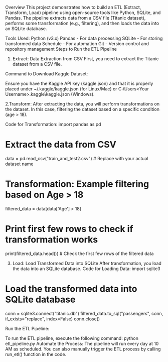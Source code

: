 Overview
This project demonstrates how to build an ETL (Extract, Transform, Load) pipeline using open-source tools like Python, SQLite, and Pandas. The pipeline extracts data from a CSV file (Titanic dataset), performs some transformation (e.g., filtering), and then loads the data into an SQLite database.

Tools Used:
Python (v3.x)
Pandas - For data processing
SQLite - For storing transformed data
Schedule - For automation
Git - Version control and repository management
Steps to Run the ETL Pipeline
1. Extract: Data Extraction from CSV
First, you need to extract the Titanic dataset from a CSV file.

Command to Download Kaggle Dataset:

Ensure you have the Kaggle API key (kaggle.json) and that it is properly placed under ~/.kaggle/kaggle.json (for Linux/Mac) or C:\Users\<Your Username>\.kaggle\kaggle.json (Windows).



2.Transform: After extracting the data, you will perform transformations on the dataset. In this case, filtering the dataset based on a specific condition (age > 18).

Code for Transformation:
import pandas as pd

# Extract the data from CSV
data = pd.read_csv("train_and_test2.csv")  # Replace with your actual dataset name

# Transformation: Example filtering based on Age > 18
filtered_data = data[data['Age'] > 18]

# Print first few rows to check if transformation works
print(filtered_data.head())  # Check the first few rows of the filtered data

3. Load: Load Transformed Data into SQLite
After transformation, you load the data into an SQLite database.
Code for Loading Data:
import sqlite3

# Load the transformed data into SQLite database
conn = sqlite3.connect("titanic.db")
filtered_data.to_sql("passengers", conn, if_exists="replace", index=False)
conn.close()

Run the ETL Pipeline:

To run the ETL pipeline, execute the following command:
python etl_pipeline.py
Automate the Process:
The pipeline will run every day at 10 AM as scheduled. You can also manually trigger the ETL process by calling run_etl() function in the code.

